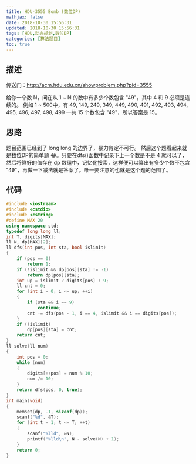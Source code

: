 ```yaml
---
title: HDU-3555 Bomb (数位DP)
mathjax: false
date: 2018-10-30 15:56:31
updated: 2018-10-30 15:56:31
tags: [HDU,动态规划,数位DP]
categories: [算法题目]
toc: true
---
```



描述
---
传送门：http://acm.hdu.edu.cn/showproblem.php?pid=3555

给你一个数 N，问在从 1 ~ N 的数中有多少个数包含 "49"，其中 4 和 9 必须是连续的。
例如 1 ~ 500中，有 49, 149, 249, 349, 449, 490, 491, 492, 493, 494, 495, 496, 497, 498, 499 一共 15 个数包含 "49"，所以答案是 15。

思路
---
题目范围已经到了 long long 的边界了，暴力肯定不可行。
然后这个题看起来就是数位DP的简单题 😂。只要在dfs()函数中记录下上一个数是不是 4 就可以了，然后将算好的值存在 dp 数组中，记忆化搜索，这样便可以算出有多少个数不包含 "49"，再做一下减法就是答案了。唯一要注意的也就是这个题的范围了。
<!--more-->

代码
---
```cpp
#include <iostream>
#include <cstdio>
#include <cstring>
#define MAX 20
using namespace std;
typedef long long ll;
int T, digits[MAX];
ll N, dp[MAX][2];
ll dfs(int pos, int sta, bool islimit)
{
    if (pos == 0)
        return 1;
    if (!islimit && dp[pos][sta] != -1)
        return dp[pos][sta];
    int up = islimit ? digits[pos] : 9;
    ll cnt = 0;
    for (int i = 0; i <= up; ++i)
    {
        if (sta && i == 9)
            continue;
        cnt += dfs(pos - 1, i == 4, islimit && i == digits[pos]);
    }
    if (!islimit)
        dp[pos][sta] = cnt;
    return cnt;
}
ll solve(ll num)
{
    int pos = 0;
    while (num)
    {
        digits[++pos] = num % 10;
        num /= 10;
    }
    return dfs(pos, 0, true);
}
int main(void)
{
    memset(dp, -1, sizeof(dp));
    scanf("%d", &T);
    for (int t = 1; t <= T; ++t)
    {
        scanf("%lld", &N);
        printf("%lld\n", N - solve(N) + 1);
    }
    return 0;
}
```